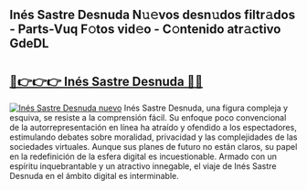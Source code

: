 ## Inés Sastre Desnuda N𝚞𝚎vos desn𝚞dos filtr𝚊dos - Parts-Vuq F𝚘tos vid𝚎o - C𝚘ntenido atr𝚊ctivo GdeDL

# <h2><a href="http://mbczmi.tromn.icu/?c=In%c3%a9s+Sastre+Desnuda">🔗👉👉👉 Inés Sastre Desnuda 🔗🔗</a></h2>

[![Inés Sastre Desnuda nuevo](https://i.imgur.com/pEAQMta.gif)](http://mbczmi.tromn.icu/?c=In%c3%a9s+Sastre+Desnuda)
Inés Sastre Desnuda, una figura compleja y esquiva, se resiste a la comprensión fácil. Su enfoque poco convencional de la autorrepresentación en línea ha atraído y ofendido a los espectadores, estimulando debates sobre moralidad, privacidad y las complejidades de las sociedades virtuales. Aunque sus planes de futuro no están claros, su papel en la redefinición de la esfera digital es incuestionable. Armado con un espíritu inquebrantable y un atractivo innegable, el viaje de Inés Sastre Desnuda en el ámbito digital es interminable.
